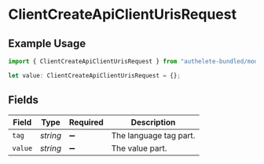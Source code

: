 # ClientCreateApiClientUrisRequest

## Example Usage

```typescript
import { ClientCreateApiClientUrisRequest } from "authelete-bundled/models/operations";

let value: ClientCreateApiClientUrisRequest = {};
```

## Fields

| Field                  | Type                   | Required               | Description            |
| ---------------------- | ---------------------- | ---------------------- | ---------------------- |
| `tag`                  | *string*               | :heavy_minus_sign:     | The language tag part. |
| `value`                | *string*               | :heavy_minus_sign:     | The value part.        |